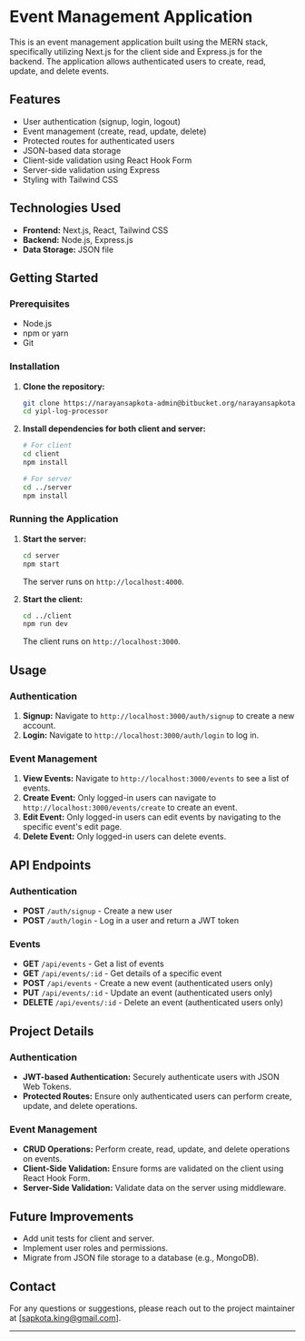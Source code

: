 # Event Management Application

This is an event management application built using the MERN stack, specifically utilizing Next.js for the client side and Express.js for the backend. The application allows authenticated users to create, read, update, and delete events.

## Features

- User authentication (signup, login, logout)
- Event management (create, read, update, delete)
- Protected routes for authenticated users
- JSON-based data storage
- Client-side validation using React Hook Form
- Server-side validation using Express
- Styling with Tailwind CSS

## Technologies Used

- **Frontend:** Next.js, React, Tailwind CSS
- **Backend:** Node.js, Express.js
- **Data Storage:** JSON file

## Getting Started

### Prerequisites

- Node.js
- npm or yarn
- Git

### Installation

1. **Clone the repository:**

   ```bash
   git clone https://narayansapkota-admin@bitbucket.org/narayansapkota/yipl-log-processor.git
   cd yipl-log-processor
   ```

2. **Install dependencies for both client and server:**

   ```bash
   # For client
   cd client
   npm install

   # For server
   cd ../server
   npm install
   ```

### Running the Application

1. **Start the server:**

   ```bash
   cd server
   npm start
   ```

   The server runs on `http://localhost:4000`.

2. **Start the client:**

   ```bash
   cd ../client
   npm run dev
   ```

   The client runs on `http://localhost:3000`.

## Usage

### Authentication

1. **Signup:** Navigate to `http://localhost:3000/auth/signup` to create a new account.
2. **Login:** Navigate to `http://localhost:3000/auth/login` to log in.

### Event Management

1. **View Events:** Navigate to `http://localhost:3000/events` to see a list of events.
2. **Create Event:** Only logged-in users can navigate to `http://localhost:3000/events/create` to create an event.
3. **Edit Event:** Only logged-in users can edit events by navigating to the specific event's edit page.
4. **Delete Event:** Only logged-in users can delete events.

## API Endpoints

### Authentication

- **POST** `/auth/signup` - Create a new user
- **POST** `/auth/login` - Log in a user and return a JWT token

### Events

- **GET** `/api/events` - Get a list of events
- **GET** `/api/events/:id` - Get details of a specific event
- **POST** `/api/events` - Create a new event (authenticated users only)
- **PUT** `/api/events/:id` - Update an event (authenticated users only)
- **DELETE** `/api/events/:id` - Delete an event (authenticated users only)

## Project Details

### Authentication

- **JWT-based Authentication:** Securely authenticate users with JSON Web Tokens.
- **Protected Routes:** Ensure only authenticated users can perform create, update, and delete operations.

### Event Management

- **CRUD Operations:** Perform create, read, update, and delete operations on events.
- **Client-Side Validation:** Ensure forms are validated on the client using React Hook Form.
- **Server-Side Validation:** Validate data on the server using middleware.

## Future Improvements

- Add unit tests for client and server.
- Implement user roles and permissions.
- Migrate from JSON file storage to a database (e.g., MongoDB).

## Contact

For any questions or suggestions, please reach out to the project maintainer at [sapkota.king@gmail.com].

---
